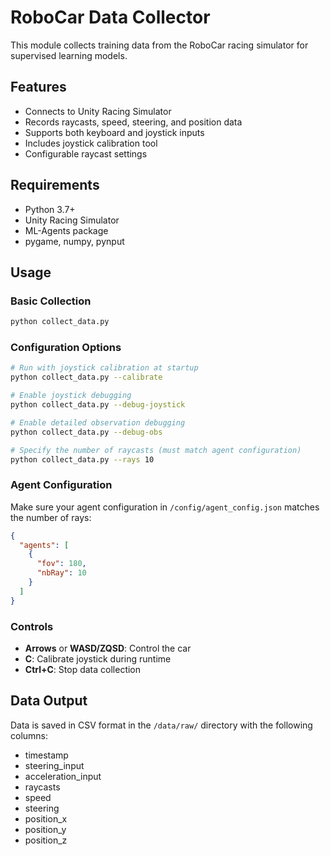# RoboCar Data Collector

This module collects training data from the RoboCar racing simulator for supervised learning models.

## Features

- Connects to Unity Racing Simulator
- Records raycasts, speed, steering, and position data
- Supports both keyboard and joystick inputs
- Includes joystick calibration tool
- Configurable raycast settings

## Requirements

- Python 3.7+
- Unity Racing Simulator
- ML-Agents package
- pygame, numpy, pynput

## Usage

### Basic Collection

```bash
python collect_data.py
```

### Configuration Options

```bash
# Run with joystick calibration at startup
python collect_data.py --calibrate

# Enable joystick debugging
python collect_data.py --debug-joystick

# Enable detailed observation debugging
python collect_data.py --debug-obs

# Specify the number of raycasts (must match agent configuration)
python collect_data.py --rays 10
```

### Agent Configuration

Make sure your agent configuration in `/config/agent_config.json` matches the number of rays:

```json
{
  "agents": [
    {
      "fov": 180,
      "nbRay": 10
    }
  ]
}
```

### Controls

- **Arrows** or **WASD/ZQSD**: Control the car
- **C**: Calibrate joystick during runtime
- **Ctrl+C**: Stop data collection

## Data Output

Data is saved in CSV format in the `/data/raw/` directory with the following columns:
- timestamp
- steering_input
- acceleration_input
- raycasts
- speed
- steering
- position_x
- position_y
- position_z
